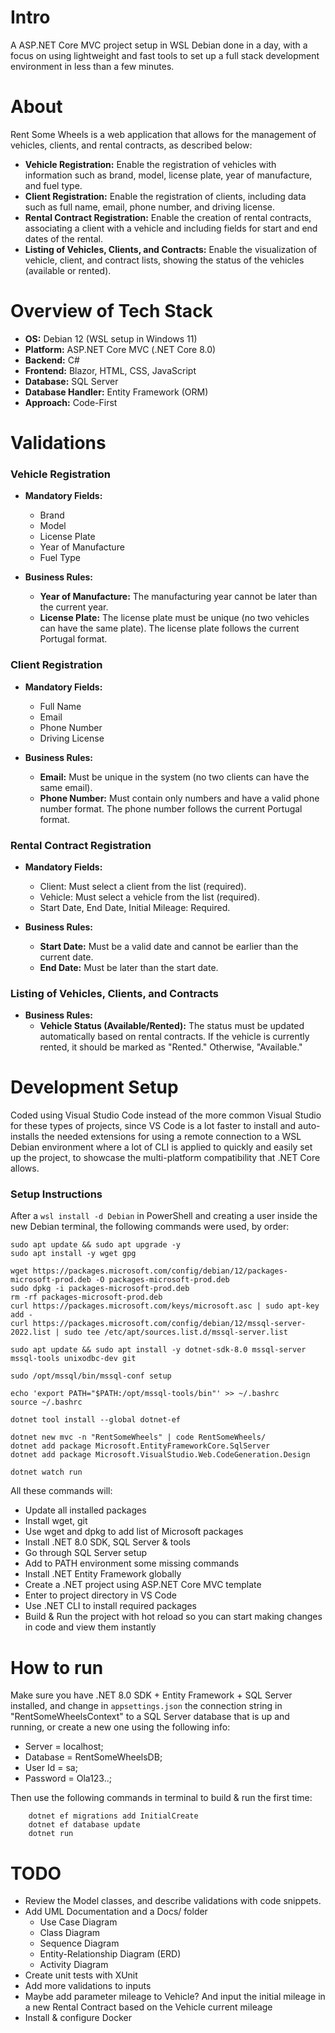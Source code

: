 # Intro
A ASP.NET Core MVC project setup in WSL Debian done in a day, with a focus on using lightweight and fast tools to set up a full stack development environment in less than a few minutes.

# About
Rent Some Wheels is a web application that allows for the management of vehicles, clients, and rental contracts, as described below:
- **Vehicle Registration:**
  Enable the registration of vehicles with information such as brand, model, license plate, year of manufacture, and fuel type.
- **Client Registration:**
  Enable the registration of clients, including data such as full name, email, phone number, and driving license.
- **Rental Contract Registration:**
  Enable the creation of rental contracts, associating a client with a vehicle and including fields for start and end dates of the rental.
- **Listing of Vehicles, Clients, and Contracts:**
  Enable the visualization of vehicle, client, and contract lists, showing the status of the vehicles (available or rented).

# Overview of Tech Stack
- **OS:** Debian 12 (WSL setup in Windows 11)
- **Platform:** ASP.NET Core MVC (.NET Core 8.0)
- **Backend:** C#
- **Frontend:** Blazor, HTML, CSS, JavaScript
- **Database:** SQL Server
- **Database Handler:** Entity Framework (ORM)
- **Approach:** Code-First

# Validations

### Vehicle Registration
- **Mandatory Fields:**
  - Brand
  - Model
  - License Plate
  - Year of Manufacture
  - Fuel Type

- **Business Rules:**
  - **Year of Manufacture:** The manufacturing year cannot be later than the current year.
  - **License Plate:** The license plate must be unique (no two vehicles can have the same plate). The license plate follows the current Portugal format.

### Client Registration
- **Mandatory Fields:**
  - Full Name
  - Email
  - Phone Number
  - Driving License

- **Business Rules:**
  - **Email:** Must be unique in the system (no two clients can have the same email).
  - **Phone Number:** Must contain only numbers and have a valid phone number format. The phone number follows the current Portugal format.

### Rental Contract Registration
- **Mandatory Fields:**
  - Client: Must select a client from the list (required).
  - Vehicle: Must select a vehicle from the list (required).
  - Start Date, End Date, Initial Mileage: Required.

- **Business Rules:**
  - **Start Date:** Must be a valid date and cannot be earlier than the current date.
  - **End Date:** Must be later than the start date.

### Listing of Vehicles, Clients, and Contracts
- **Business Rules:**
  - **Vehicle Status (Available/Rented):** The status must be updated automatically based on rental contracts. If the vehicle is currently rented, it should be marked as "Rented." Otherwise, "Available."

# Development Setup

Coded using Visual Studio Code instead of the more common Visual Studio for these types of projects, since VS Code is a lot faster to install and auto-installs the needed extensions for using a remote connection to a WSL Debian environment where a lot of CLI is applied to quickly and easily set up the project, to showcase the multi-platform compatibility that .NET Core allows.

### Setup Instructions

After a `wsl install -d Debian` in PowerShell and creating a user inside the new Debian terminal, the following commands were used, by order:

```
sudo apt update && sudo apt upgrade -y
sudo apt install -y wget gpg

wget https://packages.microsoft.com/config/debian/12/packages-microsoft-prod.deb -O packages-microsoft-prod.deb
sudo dpkg -i packages-microsoft-prod.deb
rm -rf packages-microsoft-prod.deb
curl https://packages.microsoft.com/keys/microsoft.asc | sudo apt-key add -
curl https://packages.microsoft.com/config/debian/12/mssql-server-2022.list | sudo tee /etc/apt/sources.list.d/mssql-server.list

sudo apt update && sudo apt install -y dotnet-sdk-8.0 mssql-server mssql-tools unixodbc-dev git

sudo /opt/mssql/bin/mssql-conf setup

echo 'export PATH="$PATH:/opt/mssql-tools/bin"' >> ~/.bashrc
source ~/.bashrc

dotnet tool install --global dotnet-ef

dotnet new mvc -n "RentSomeWheels" | code RentSomeWheels/
dotnet add package Microsoft.EntityFrameworkCore.SqlServer
dotnet add package Microsoft.VisualStudio.Web.CodeGeneration.Design

dotnet watch run
```

All these commands will:
- Update all installed packages
- Install wget, git
- Use wget and dpkg to add list of Microsoft packages
- Install .NET 8.0 SDK, SQL Server & tools
- Go through SQL Server setup
- Add to PATH environment some missing commands
- Install .NET Entity Framework globally
- Create a .NET project using ASP.NET Core MVC template
- Enter to project directory in VS Code
- Use .NET CLI to install required packages
- Build & Run the project with hot reload so you can start making changes in code and view them instantly

# How to run
Make sure you have .NET 8.0 SDK + Entity Framework + SQL Server installed, and change in `appsettings.json` the connection string in "RentSomeWheelsContext" to a SQL Server database that is up and running, or create a new one using the following info:
  - Server = localhost;
  - Database = RentSomeWheelsDB;
  - User Id = sa;
  - Password = Ola123..;

Then use the following commands in terminal to build & run the first time:
```
    dotnet ef migrations add InitialCreate
    dotnet ef database update
    dotnet run
```
# TODO
- Review the Model classes, and describe validations with code snippets.
- Add UML Documentation and a Docs/ folder
  - Use Case Diagram
  - Class Diagram
  - Sequence Diagram
  - Entity-Relationship Diagram (ERD)
  - Activity Diagram
- Create unit tests with XUnit
- Add more validations to inputs
- Maybe add parameter mileage to Vehicle? And input the initial mileage in a new Rental Contract based on the Vehicle current mileage
- Install & configure Docker